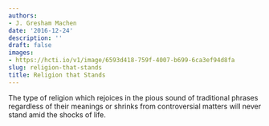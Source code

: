 ```yaml
---
authors:
- J. Gresham Machen
date: '2016-12-24'
description: ''
draft: false
images:
- https://hcti.io/v1/image/6593d418-759f-4007-b699-6ca3ef94d8fa
slug: religion-that-stands
title: Religion that Stands
---
```


The type of religion which rejoices in the pious sound of traditional phrases regardless of their meanings or shrinks from controversial matters will never stand amid the shocks of life.